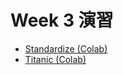 # Week 3 演習
- [Standardize (Colab)](https://colab.research.google.com/drive/1u4GvDAIHK5eLC0IQdNcWS54mtR7WvYmG?usp=sharing)
- [Titanic (Colab)](https://colab.research.google.com/drive/18iMMg8eXPbfKn8dn49SFbwFH0Jbr5yaX?usp=sharing)
